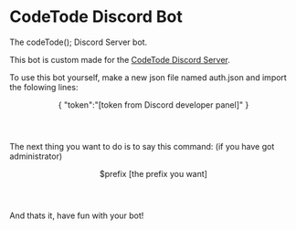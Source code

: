 # CodeTode Discord Bot
The codeTode(); Discord Server bot.

This bot is custom made for the [CodeTode Discord Server](https://discord.gg/tVzW6JE/).

To use this bot yourself, make a new json file named auth.json and import the folowing lines:

<header>{
  "token":"[token from Discord developer panel]"
}</header>

The next thing you want to do is to say this command: (if you have got administrator)

<header> $prefix [the prefix you want] </header>

And thats it, have fun with your bot!
